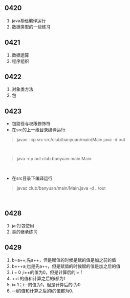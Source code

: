 ## 0420
1. java基础编译运行</br>
2. 数据类型的一些练习

## 0421
1. 数据运算
2. 程序组织
## 0422
1. 对象类方法</br>
2. 包
## 0423
- 包路径与权限修饰符</br>
- 在src的上一级目录编译运行
> javac -cp src src/club/banyuan/main/Main.java -d out 
</br>

> java -cp out club.banyuan.main.Main
</br>

- 在src目录下编译运行</br>

>javac club/banyuan/main/Main.java -d ../out

</br>

## 0428

1. jar打包使用
2. 类的继承练习

## 0429

1. b=a++;先a++，但是赋值的时候是赋的值是加之前的值
2. b=++a;也是先a++，但是赋值的时候赋的值是加之后的值
3. i = 0 ;i++的值为0，但是计算后的i= 1</br>
4. ++i 的值和计算之后的i都为1</br>
5. i= 1；i--的值为1，但是计算后的i为0</br>
6. --i的值和计算之后的i的值都为0.
